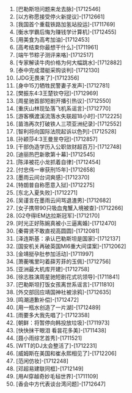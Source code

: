 
1. [巴勒斯坦问题来龙去脉]-[1712546]
1. [以方称愿接受停火新提议]-[1712661]
1. [我国首个重载铁路加氢站投运]-[1711769]
1. [衡水学霸后悔为赚钱学计算机]-[1712455]
1. [用美食为高考加油]-[1712453]
1. [高考结束你最想干什么]-[1711961]
1. [端午节粽子测评来咯]-[1712517]
1. [专家解读牛肉价格为何大幅跳水]-[1712882]
1. [泰中完成潜艇采购谈判]-[1712130]
1. [JDG无畏来了]-[1712356]
1. [身中15刀牺牲民警妻子发声]-[1712781]
1. [樊振东4:3王楚钦夺冠]-[1712969]
1. [周星驰首部短剧开播引热议]-[1712550]
1. [重庆山林现坠落飞机系谣言]-[1712770]
1. [游客横渡溪流落水失联超18小时]-[1712225]
1. [苗浩再次打破铁人三项亚洲纪录]-[1712552]
1. [智利将向国际法院起诉以色列]-[1712528]
1. [孙颖莎4:3王曼昱夺冠]-[1712857]
1. [干部伪造学历入公职敛财超百万]-[1712748]
1. [迪丽热巴新歌第十幕]-[1712545]
1. [陈泽被花小龙抓着自律]-[1712454]
1. [付忠伟一审获刑15年]-[1712658]
1. [墨雨云间台词爽感]-[1712370]
1. [特朗普自称愿意入狱]-[1712275]
1. [东北入夏失败]-[1712271]
1. [吴谨言在墨雨云间骂退渣男]-[1712682]
1. [女子携带90只吸血鬼蟹入境被查]-[1712266]
1. [G2夺得IEM达拉斯冠军]-[1712170]
1. [时光正好陈婉真被小三逼离婚]-[1712470]
1. [秦霄贤不敢直视高圆圆]-[1712081]
1. [泽连斯基：承认巴勒斯坦是国家]-[1712137]
1. [国安机关再破英国MI6重大间谍案]-[1712062]
1. [金靖挺孕肚参加活动]-[1711997]
1. [萧蘅嘴里叼着薛芳菲的玉佩]-[1712756]
1. [亚洲最大机库开建]-[1712758]
1. [徐志胜演周星驰短剧花式坑领导]-[1711841]
1. [巴勒斯坦打饭女孩离世系谣言]-[1711810]
1. [外交部回应靖国神社被涂鸦]-[1712635]
1. [鸣潮道歉补偿]-[1712472]
1. [用一瓶水创造了一片湖]-[1712489]
1. [雨要多大我先唱了]-[1712358]
1. [朝鲜：将暂停向韩投放垃圾]-[1711973]
1. [快快抹干眼泪 看昙花多美]-[1711438]
1. [聂小雨综艺首秀]-[1711521]
1. [WTT的DJ太会整活了]-[1712231]
1. [威姆斯在美国和崔永熙相见了]-[1712206]
1. [范闲仿妆]-[1712248]
1. [邓超易建联同框]-[1712149]
1. [用AI穿越奇妙毛毡世界]-[1711109]
1. [香会中方代表谈台湾问题]-[1712647]